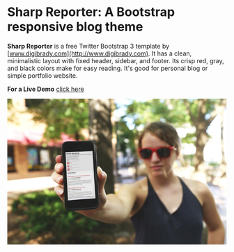 # Sharp Reporter: A Bootstrap responsive blog theme

**Sharp Reporter** is a free  Twitter Bootstrap 3 template by [www.digibrady.com](http://www.digibrady.com).  It has a clean, minimalistic layout with fixed header, sidebar, and footer.  Its crisp red, gray, and black colors make for easy reading.  It's good for personal blog or simple portfolio website.  

**For a Live Demo** [click here](http://www.digibrady.com/portfolio/bootstrap-responsive-theme-sharpreporter.html)

![Sharp Reporter on an IPhone](img/SharpReporterIphone640.jpg)


